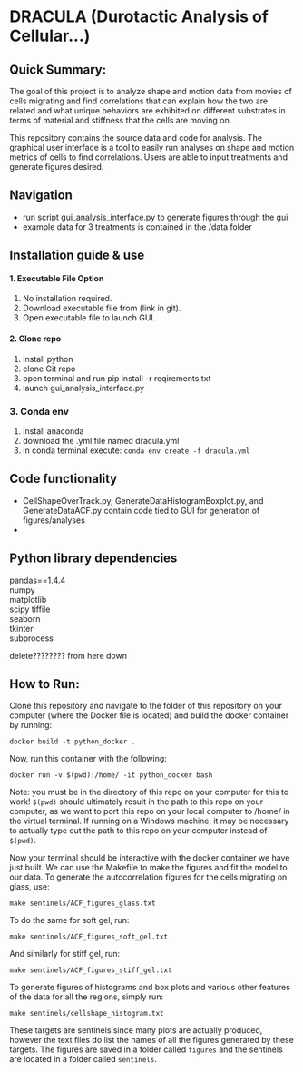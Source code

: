 DRACULA (Durotactic Analysis of Cellular...)
================
## Quick Summary:
The goal of this project is to analyze shape and motion data from movies of cells migrating and find correlations that can explain how the two are related and what unique behaviors are exhibited on different substrates in terms of material and stiffness that the cells are moving on. 

This repository contains the source data and code for analysis. The graphical user interface is a tool to easily run analyses on shape and motion metrics of cells to find correlations. Users are able to input treatments and generate figures desired. 

## Navigation
- run script gui_analysis_interface.py to generate figures through the gui
- example data for 3 treatments is contained in the /data folder

## Installation guide & use
  #### 1. Executable File Option
  1. No installation required.
  2. Download executable file from (link in git).
  3. Open executable file to launch GUI.
  
  #### 2. Clone repo
  1. install python 
  2. clone Git repo
  3. open terminal and run pip install -r reqirements.txt
  4. launch gui_analysis_interface.py

  ### 3. Conda env
  1. install anaconda
  2. download the .yml file named dracula.yml
  3. in conda terminal execute: ``` conda env create -f dracula.yml ```


## Code functionality
- CellShapeOverTrack.py, GenerateDataHistogramBoxplot.py, and GenerateDataACF.py contain code tied to GUI for generation of figures/analyses
- 

## Python library dependencies
pandas==1.4.4\
numpy\
matplotlib\
scipy 
tiffile\
seaborn\
tkinter\
subprocess


delete???????? from here down
## How to Run:
Clone this repository and navigate to the folder of this repository on your computer (where the Docker file is located) and build the docker container by running:

```
docker build -t python_docker .
```

Now, run this container with the following: 

```
docker run -v $(pwd):/home/ -it python_docker bash
```
Note: you must be in the directory of this repo on your computer for this to work! `$(pwd)` should ultimately result in the path to this repo on your computer, as we want to port this repo on your local computer to /home/ in the virtual terminal. If running on a Windows machine, it may be necessary to actually type out the path to this repo on your computer instead of `$(pwd)`.

Now your terminal should be interactive with the docker container we have just built. We can use the Makefile to make the figures and fit the model to our data. To generate the autocorrelation figures for the cells migrating on glass, use:

```
make sentinels/ACF_figures_glass.txt
```

To do the same for soft gel, run:

```
make sentinels/ACF_figures_soft_gel.txt
```

And similarly for stiff gel, run:

```
make sentinels/ACF_figures_stiff_gel.txt
```

To generate figures of histograms and box plots and various other features of the data for all the regions, simply run:

```
make sentinels/cellshape_histogram.txt
```

These targets are sentinels since many plots are actually produced, however the text files do list the names of all the figures generated by these targets. The figures are saved in a folder called `figures` and the sentinels are located in a folder called `sentinels`.
